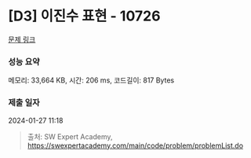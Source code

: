# [D3] 이진수 표현 - 10726 

[문제 링크](https://swexpertacademy.com/main/code/problem/problemDetail.do?contestProbId=AXRSXf_a9qsDFAXS) 

### 성능 요약

메모리: 33,664 KB, 시간: 206 ms, 코드길이: 817 Bytes

### 제출 일자

2024-01-27 11:18



> 출처: SW Expert Academy, https://swexpertacademy.com/main/code/problem/problemList.do